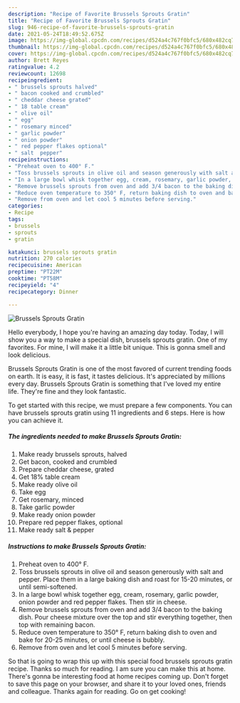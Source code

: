 ```yaml
---
description: "Recipe of Favorite Brussels Sprouts Gratin"
title: "Recipe of Favorite Brussels Sprouts Gratin"
slug: 946-recipe-of-favorite-brussels-sprouts-gratin
date: 2021-05-24T18:49:52.675Z
image: https://img-global.cpcdn.com/recipes/d524a4c767f0bfc5/680x482cq70/brussels-sprouts-gratin-recipe-main-photo.jpg
thumbnail: https://img-global.cpcdn.com/recipes/d524a4c767f0bfc5/680x482cq70/brussels-sprouts-gratin-recipe-main-photo.jpg
cover: https://img-global.cpcdn.com/recipes/d524a4c767f0bfc5/680x482cq70/brussels-sprouts-gratin-recipe-main-photo.jpg
author: Brett Reyes
ratingvalue: 4.2
reviewcount: 12698
recipeingredient:
- " brussels sprouts halved"
- " bacon cooked and crumbled"
- " cheddar cheese grated"
- " 18 table cream"
- " olive oil"
- " egg"
- " rosemary minced"
- " garlic powder"
- " onion powder"
- " red pepper flakes optional"
- " salt  pepper"
recipeinstructions:
- "Preheat oven to 400° F."
- "Toss brussels sprouts in olive oil and season generously with salt and pepper. Place them in a large baking dish and roast for 15-20 minutes, or until semi-softened."
- "In a large bowl whisk together egg, cream, rosemary, garlic powder, onion powder and red pepper flakes. Then stir in cheese."
- "Remove brussels sprouts from oven and add 3/4 bacon to the baking dish. Pour cheese mixture over the top and stir everything together, then top with remaining bacon."
- "Reduce oven temperature to 350° F, return baking dish to oven and bake for 20-25 minutes, or until cheese is bubbly."
- "Remove from oven and let cool 5 minutes before serving."
categories:
- Recipe
tags:
- brussels
- sprouts
- gratin

katakunci: brussels sprouts gratin 
nutrition: 270 calories
recipecuisine: American
preptime: "PT22M"
cooktime: "PT58M"
recipeyield: "4"
recipecategory: Dinner

---
```



![Brussels Sprouts Gratin](https://img-global.cpcdn.com/recipes/d524a4c767f0bfc5/680x482cq70/brussels-sprouts-gratin-recipe-main-photo.jpg)

Hello everybody, I hope you're having an amazing day today. Today, I will show you a way to make a special dish, brussels sprouts gratin. One of my favorites. For mine, I will make it a little bit unique. This is gonna smell and look delicious.



Brussels Sprouts Gratin is one of the most favored of current trending foods on earth. It is easy, it is fast, it tastes delicious. It's appreciated by millions every day. Brussels Sprouts Gratin is something that I've loved my entire life. They're fine and they look fantastic.


To get started with this recipe, we must prepare a few components. You can have brussels sprouts gratin using 11 ingredients and 6 steps. Here is how you can achieve it.

<!--inarticleads1-->

##### The ingredients needed to make Brussels Sprouts Gratin:

1. Make ready  brussels sprouts, halved
1. Get  bacon, cooked and crumbled
1. Prepare  cheddar cheese, grated
1. Get  18% table cream
1. Make ready  olive oil
1. Take  egg
1. Get  rosemary, minced
1. Take  garlic powder
1. Make ready  onion powder
1. Prepare  red pepper flakes, optional
1. Make ready  salt &amp; pepper




<!--inarticleads2-->

##### Instructions to make Brussels Sprouts Gratin:

1. Preheat oven to 400° F.
1. Toss brussels sprouts in olive oil and season generously with salt and pepper. Place them in a large baking dish and roast for 15-20 minutes, or until semi-softened.
1. In a large bowl whisk together egg, cream, rosemary, garlic powder, onion powder and red pepper flakes. Then stir in cheese.
1. Remove brussels sprouts from oven and add 3/4 bacon to the baking dish. Pour cheese mixture over the top and stir everything together, then top with remaining bacon.
1. Reduce oven temperature to 350° F, return baking dish to oven and bake for 20-25 minutes, or until cheese is bubbly.
1. Remove from oven and let cool 5 minutes before serving.




So that is going to wrap this up with this special food brussels sprouts gratin recipe. Thanks so much for reading. I am sure you can make this at home. There's gonna be interesting food at home recipes coming up. Don't forget to save this page on your browser, and share it to your loved ones, friends and colleague. Thanks again for reading. Go on get cooking!
